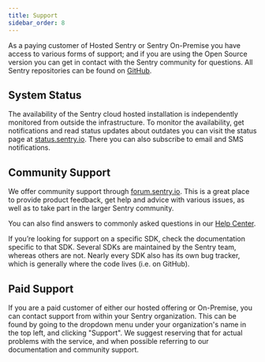 ```yaml
---
title: Support
sidebar_order: 8
---
```


As a paying customer of Hosted Sentry or Sentry On-Premise you have access to various forms of support; and if you are using the Open Source version you can get in contact with the Sentry community for questions. All Sentry repositories can be found on [GitHub](https://github.com/getsentry). 

## System Status

The availability of the Sentry cloud hosted installation is independently monitored from outside the infrastructure. To monitor the availability, get notifications and read status updates about outdates you can visit the status page at [status.sentry.io](http://status.sentry.io/). There you can also subscribe to email and SMS notifications.

## Community Support

We offer community support through [forum.sentry.io](https://forum.sentry.io/). This is a great place to provide product feedback, get help and advice with various issues, as well as to take part in the larger Sentry community.

You can also find answers to commonly asked questions in our [Help Center](https://help.sentry.io/hc/en-us). 

If you’re looking for support on a specific SDK, check the documentation specific to that SDK. Several SDKs are maintained by the Sentry team, whereas others are not. Nearly every SDK also has its own bug tracker, which is generally where the code lives (i.e. on GitHub).

## Paid Support

If you are a paid customer of either our hosted offering or On-Premise, you can contact support from within your Sentry organization. This can be found by going to the dropdown menu under your organization's name in the top left, and clicking "Support". We suggest reserving that for actual problems with the service, and when possible referring to our documentation and community support.
